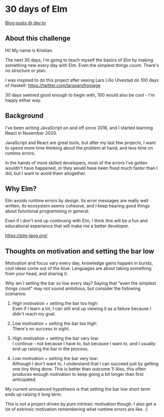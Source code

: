 # 30 days of Elm

[Blog posts @ dev.to](https://dev.to/kristianpedersen/30-days-of-elm-intro-2lo2)

## About this challenge
Hi! My name is Kristian. 

The next 30 days, I'm going to teach myself the basics of Elm by making something new every day with Elm. Even the simplest things count. There's no structure or plan.

I was inspired to do this project after seeing Lars Lillo Ulvestad do 100 days of Haskell: https://twitter.com/larsparsfromage

30 days seemed good enough to begin with, 100 would also be cool - I'm happy either way.

## Background

I've been writing JavaScript on and off since 2016, and I started learning React in November 2020.

JavaScript and React are great tools, but after my last few projects, I want to spend more time thinking about the problem at hand, and less time on runtime errors.

In the hands of more skilled developers, most of the errors I've gotten wouldn't have happened, or they would have been fixed much faster than I did, but I want to avoid them altogether.

## Why Elm?

Elm avoids runtime errors by design. Its error messages are really well written, its ecosystem seems cohesive, and I keep hearing good things about functional programming in general. 

Even if I don't end up continuing with Elm, I think this will be a fun and educational experience that will make me a better developer.

https://elm-lang.org/

## Thoughts on motivation and setting the bar low

Motivation and focus vary every day, knowledge gains happen in bursts, cool ideas come out of the blue. Languages are about taking something from your head, and sharing it.

Why am I setting the bar so low every day? Saying that "even the simplest things count" may not sound ambitious, but consider the following scenarios:

1. High motivation + setting the bar too high: <br>Even if I learn a lot, I can still end up viewing it as a failure because I didn't reach my goal.

2. Low motivation + setting the bar too high: <br>There's no success in sight.

3. High motivation + setting the bar very low: <br>I continue - not because I have to, but because I want to, and I usually end up raising the bar in the process.

4. Low motivation + setting the bar very low: <br>Although I don't want to, I understand that I can succeed just by getting one tiny thing done. This is better than outcome 1! Also, this often produces enough motivation to keep going a bit longer than first anticipated.

My current unnuanced hypothesis is that setting the bar low short term ends up raising it long term.

This is not a project driven by pure intrinsic motivation though. I also get a lot of extrinsic motivation remembering what runtime errors are like. :)

